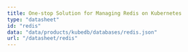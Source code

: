 ```yaml
---
title: One-stop Solution for Managing Redis on Kubernetes
type: "datasheet"
id: "redis"
data: "data/products/kubedb/databases/redis.json"
url: "/datasheet/redis"
---
```

